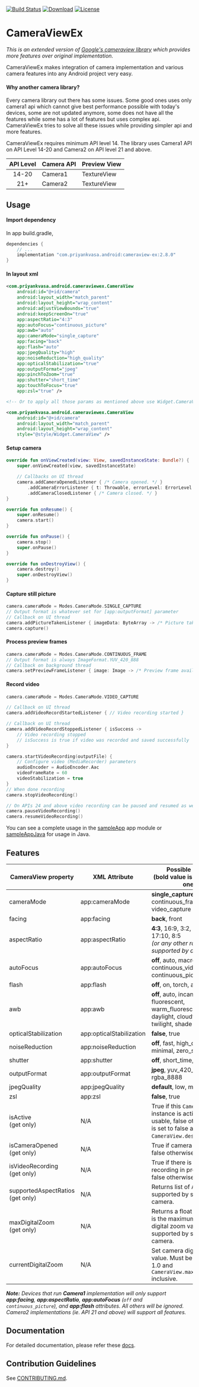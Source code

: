 [![Build Status](https://travis-ci.org/pvasa/cameraview-ex.svg?branch=master)](https://travis-ci.org/pvasa/cameraview-ex)
[![Download](https://api.bintray.com/packages/ryan652/android/cameraview-ex/images/download.svg)](https://bintray.com/ryan652/android/cameraview-ex/_latestVersion)
[![License](https://img.shields.io/github/license/pvasa/cameraview-ex.svg)](LICENSE)

# CameraViewEx

_This is an extended version of [Google's cameraview library](https://github.com/google/cameraview) which provides more features over original implementation._

CameraViewEx makes integration of camera implementation and various camera features into any Android project very easy.

#### Why another camera library?
Every camera library out there has some issues. Some good ones uses only camera1 api which cannot give best performance possible with today's devices, some are not updated anymore, some does not have all the features while some has a lot of features but uses complex api. CameraViewEx tries to solve all these issues while providing simpler api and more features.

CameraViewEx requires minimum API level 14. The library uses Camera1 API on API Level 14-20 and Camera2 on API level 21 and above.

| API Level | Camera API | Preview View |
|:---------:|------------|--------------|
| 14-20     | Camera1    | TextureView  |
| 21+       | Camera2    | TextureView  |

## Usage

#### Import dependency
In app build.gradle,
```gradle
dependencies {
    // ...
    implementation "com.priyankvasa.android:cameraview-ex:2.8.0"
}
```

#### In layout xml
```xml
<com.priyankvasa.android.cameraviewex.CameraView
    android:id="@+id/camera"
    android:layout_width="match_parent"
    android:layout_height="wrap_content"
    android:adjustViewBounds="true"
    android:keepScreenOn="true"
    app:aspectRatio="4:3"
    app:autoFocus="continuous_picture"
    app:awb="auto"
    app:cameraMode="single_capture"
    app:facing="back"
    app:flash="auto"
    app:jpegQuality="high"
    app:noiseReduction="high_quality"
    app:opticalStabilization="true"
    app:outputFormat="jpeg"
    app:pinchToZoom="true"
    app:shutter="short_time"
    app:touchToFocus="true"
    app:zsl="true" />

<!-- Or to apply all those params as mentioned above use Widget.CameraView style -->

<com.priyankvasa.android.cameraviewex.CameraView
    android:id="@+id/camera"
    android:layout_width="match_parent"
    android:layout_height="wrap_content"
    style="@style/Widget.CameraView" />
```

#### Setup camera
```kotlin
override fun onViewCreated(view: View, savedInstanceState: Bundle?) {
    super.onViewCreated(view, savedInstanceState)

    // Callbacks on UI thread
    camera.addCameraOpenedListener { /* Camera opened. */ }
        .addCameraErrorListener { t: Throwable, errorLevel: ErrorLevel -> /* Camera error! */ }
        .addCameraClosedListener { /* Camera closed. */ }
}

override fun onResume() {
    super.onResume()
    camera.start()
}

override fun onPause() {
    camera.stop()
    super.onPause()
}

override fun onDestroyView() {
    camera.destroy()
    super.onDestroyView()
}
```

#### Capture still picture
```kotlin
camera.cameraMode = Modes.CameraMode.SINGLE_CAPTURE
// Output format is whatever set for [app:outputFormat] parameter
// Callback on UI thread
camera.addPictureTakenListener { imageData: ByteArray -> /* Picture taken. */ }
camera.capture()
```

#### Process preview frames
```kotlin
camera.cameraMode = Modes.CameraMode.CONTINUOUS_FRAME
// Output format is always ImageFormat.YUV_420_888
// Callback on background thread
camera.setPreviewFrameListener { image: Image -> /* Preview frame available. */ }
```

#### Record video
```kotlin
camera.cameraMode = Modes.CameraMode.VIDEO_CAPTURE

// Callback on UI thread
camera.addVideoRecordStartedListener { // Video recording started }

// Callback on UI thread
camera.addVideoRecordStoppedListener { isSuccess ->
    // Video recording stopped
    // isSuccess is true if video was recorded and saved successfully
}

camera.startVideoRecording(outputFile) {
    // Configure video (MediaRecorder) parameters
    audioEncoder = AudioEncoder.Aac
    videoFrameRate = 60
    videoStabilization = true
}
// When done recording
camera.stopVideoRecording()

// On APIs 24 and above video recording can be paused and resumed as well
camera.pauseVideoRecording()
camera.resumeVideoRecording()
```

You can see a complete usage in the [sampleApp](https://github.com/pvasa/cameraview-ex/tree/development/sampleApp) app module or [sampleAppJava](https://github.com/pvasa/cameraview-ex/tree/development/sampleAppJava) for usage in Java.

## Features

| CameraView property       | XML Attribute            | Possible Values <br/> (bold value is the default one)  |
|---------------------------|--------------------------|--------------------------------------------------------|
| cameraMode                | app:cameraMode           | **single_capture**, continuous_frame, video_capture    |
| facing                    | app:facing               | **back**, front                                        |
| aspectRatio               | app:aspectRatio          | **4:3**, 16:9, 3:2, 16:10, 17:10, 8:5 <br/> _(or any other ratio supported by device)_ |
| autoFocus                 | app:autoFocus            | **off**, auto, macro, continuous_video, <br/> continuous_picture, edof |
| flash                     | app:flash                | **off**, on, torch, auto, redEye                       |
| awb                       | app:awb                  | **off**, auto, incandescent, fluorescent, warm_fluorescent, <br/> daylight, cloudy_daylight, twilight, shade |
| opticalStabilization      | app:opticalStabilization | **false**, true                                        |
| noiseReduction            | app:noiseReduction       | **off**, fast, high_quality, minimal, zero_shutter_lag |
| shutter                   | app:shutter              | **off**, short_time, long_time                         |
| outputFormat              | app:outputFormat         | **jpeg**, yuv_420_888, rgba_8888                       |
| jpegQuality               | app:jpegQuality          | **default**, low, medium, high                         |
| zsl                       | app:zsl                  | **false**, true                                        |
| isActive <br> (get only)  | N/A                      | True if this `CameraView` instance is active and usable, false otherwise. It is set to false after `CameraView.destroy()` call. |
| isCameraOpened <br> (get only) | N/A                 | True if camera is opened, false otherwise.             |
| isVideoRecording <br> (get only) | N/A               | True if there is a video recording in progress, false otherwise. |
| supportedAspectRatios <br> (get only) | N/A          | Returns list of `AspectRatio` supported by selected camera. |
| maxDigitalZoom <br> (get only) | N/A                 | Returns a float value which is the maximum possible digital zoom value supported by selected camera. |
| currentDigitalZoom        | N/A                      | Set camera digital zoom value. Must be between 1.0 and `CameraView.maxDigitalZoom` inclusive. |

_**Note:** Devices that run **Camera1** implementation will only support **app:facing**, **app:aspectRatio**, **app:autoFocus** (`off` and `continuous_picture`), and **app:flash** attributes. All others will be ignored. Camera2 implementations (ie. API 21 and above) will support all features._

## Documentation
For detailed documentation, please refer these [docs](https://pvasa.github.io/cameraview-ex/camera-view-ex/com.priyankvasa.android.cameraviewex/-camera-view/index.html).

## Contribution Guidelines
See [CONTRIBUTING.md](https://github.com/pvasa/cameraview-ex/blob/master/CONTRIBUTING.md).
